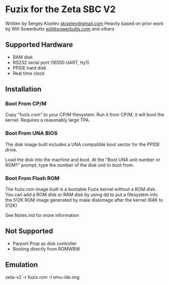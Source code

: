 # Fuzix for the Zeta SBC V2

Written by Sergey Kiselev <skiselev@gmail.com>
Heavily based on prior work by Will Sowerbutts <will@sowerbutts.com> and others

## Supported Hardware

- RAM disk
- RS232 serial port (16550 UART, tty1)
- PPIDE hard disk
- Real time clock

## Installation

### Boot From CP/M

Copy "fuzix.com" to your CP/M filesystem. Run it from CP/M, it will boot the
kernel. Requires a reasonably large TPA.

### Boot From UNA BIOS

The disk image built includes a UNA compatible boot sector for the PPIDE
drive.

Load the disk into the machine and boot. At the "Boot UNA unit number or ROM?"
prompt, type the number of the disk unit to boot from.

### Boot From Flash ROM

The fuzix.rom image built is a bootable Fuzix kernel without a ROM disk. You
can add a ROM disk or RAM disk by using dd to put a filesystem into the 512K
ROM image generated by make diskimage after the kernel (64K to 512K)

See Notes.md for more information

## Not Supported

- Parport Prop as disk controller
- Booting directly from ROMWBW

## Emulation

zeta-v2 -r fuzix.rom -I emu-ide.img
